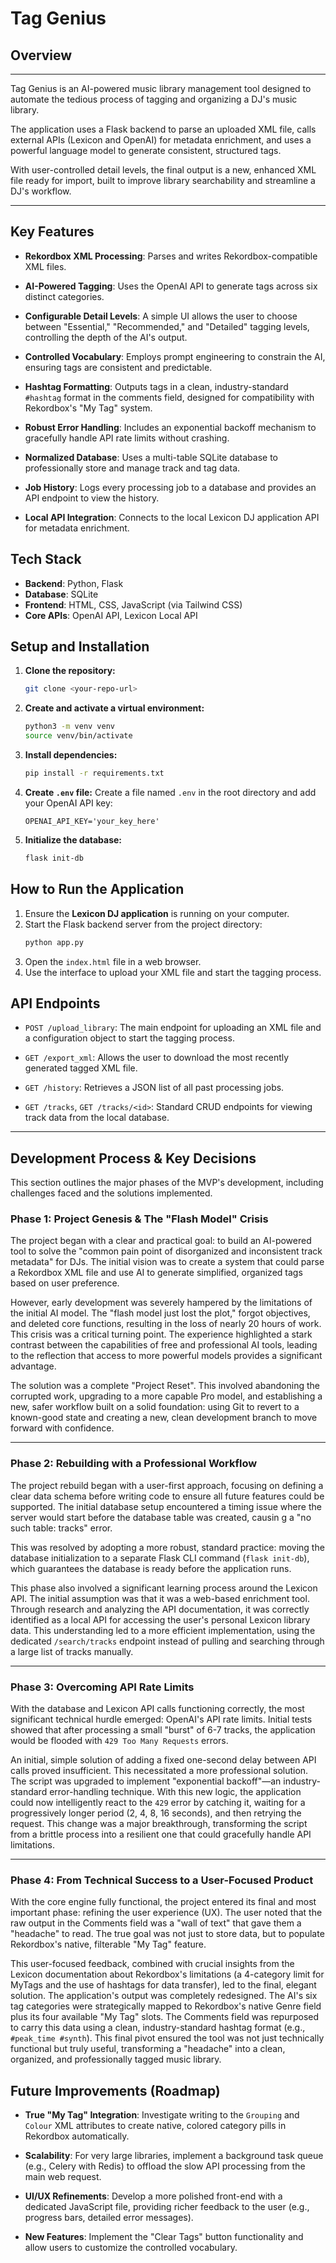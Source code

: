 # Tag Genius

## Overview


***

Tag Genius is an AI-powered music library management tool designed to automate the tedious process of tagging and organizing a DJ's music library. 

The application uses a Flask backend to parse an uploaded XML file, calls external APIs (Lexicon and OpenAI) for metadata enrichment, and uses a powerful language model to generate consistent, structured tags. 

With user-controlled detail levels, the final output is a new, enhanced XML file ready for import, built to improve library searchability and streamline a DJ's workflow.

***
## Key Features

* **Rekordbox XML Processing**: Parses and writes Rekordbox-compatible XML files.


* **AI-Powered Tagging**: Uses the OpenAI API to generate tags across six distinct categories.


* **Configurable Detail Levels**: A simple UI allows the user to choose between "Essential," "Recommended," and "Detailed" tagging levels, controlling the depth of the AI's output.


* **Controlled Vocabulary**: Employs prompt engineering to constrain the AI, ensuring tags are consistent and predictable.


* **Hashtag Formatting**: Outputs tags in a clean, industry-standard `#hashtag` format in the comments field, designed for compatibility with Rekordbox's "My Tag" system.


* **Robust Error Handling**: Includes an exponential backoff mechanism to gracefully handle API rate limits without crashing.


* **Normalized Database**: Uses a multi-table SQLite database to professionally store and manage track and tag data.


* **Job History**: Logs every processing job to a database and provides an API endpoint to view the history.


* **Local API Integration**: Connects to the local Lexicon DJ application API for metadata enrichment.

## Tech Stack

* **Backend**: Python, Flask
* **Database**: SQLite
* **Frontend**: HTML, CSS, JavaScript (via Tailwind CSS)
* **Core APIs**: OpenAI API, Lexicon Local API

## Setup and Installation

1.  **Clone the repository:**
    ```bash
    git clone <your-repo-url>
    ```
2.  **Create and activate a virtual environment:**
    ```bash
    python3 -m venv venv
    source venv/bin/activate
    ```
3.  **Install dependencies:**
    ```bash
    pip install -r requirements.txt
    ```
4.  **Create `.env` file:** Create a file named `.env` in the root directory and add your OpenAI API key:
    ```
    OPENAI_API_KEY='your_key_here'
    ```
5.  **Initialize the database:**
    ```bash
    flask init-db
    ```

## How to Run the Application

1.  Ensure the **Lexicon DJ application** is running on your computer.
2.  Start the Flask backend server from the project directory:
    ```bash
    python app.py
    ```
3.  Open the `index.html` file in a web browser.
4.  Use the interface to upload your XML file and start the tagging process.

## API Endpoints

* `POST /upload_library`: The main endpoint for uploading an XML file and a configuration object to start the tagging process.


* `GET /export_xml`: Allows the user to download the most recently generated tagged XML file.


* `GET /history`: Retrieves a JSON list of all past processing jobs.


* `GET /tracks`, `GET /tracks/<id>`: Standard CRUD endpoints for viewing track data from the local database.

---

## Development Process & Key Decisions

This section outlines the major phases of the MVP's development, including challenges faced and the solutions implemented.

### Phase 1: Project Genesis & The "Flash Model" Crisis

The project began with a clear and practical goal: to build an AI-powered tool to solve the "common pain point of disorganized and inconsistent track metadata" for DJs. The initial vision was to create a system that could parse a Rekordbox XML file and use AI to generate simplified, organized tags based on user preference.

However, early development was severely hampered by the limitations of the initial AI model. The "flash model just lost the plot," forgot objectives, and deleted core functions, resulting in the loss of nearly 20 hours of work. This crisis was a critical turning point. The experience highlighted a stark contrast between the capabilities of free and professional AI tools, leading to the reflection that access to more powerful models provides a significant advantage. 

The solution was a complete "Project Reset". This involved abandoning the corrupted work, upgrading to a more capable Pro model, and establishing a new, safer workflow built on a solid foundation: using Git to revert to a known-good state and creating a new, clean development branch to move forward with confidence.

---

### Phase 2: Rebuilding with a Professional Workflow

The project rebuild began with a user-first approach, focusing on defining a clear data schema before writing code to ensure all future features could be supported. The initial database setup encountered a timing issue where the server would start before the database table was created, causin  g a "no such table: tracks" error. 

This was resolved by adopting a more robust, standard practice: moving the database initialization to a separate Flask CLI command (`flask init-db`), which guarantees the database is ready before the application runs.

This phase also involved a significant learning process around the Lexicon API. The initial assumption was that it was a web-based enrichment tool. Through research and analyzing the API documentation, it was correctly identified as a local API for accessing the user's personal Lexicon library data. This understanding led to a more efficient implementation, using the dedicated `/search/tracks` endpoint instead of pulling and searching through a large list of tracks manually.

---

### Phase 3: Overcoming API Rate Limits

With the database and Lexicon API calls functioning correctly, the most significant technical hurdle emerged: OpenAI's API rate limits. Initial tests showed that after processing a small "burst" of 6-7 tracks, the application would be flooded with `429 Too Many Requests` errors.

An initial, simple solution of adding a fixed one-second delay between API calls proved insufficient. This necessitated a more professional solution. The script was upgraded to implement "exponential backoff"—an industry-standard error-handling technique. With this new logic, the application could now intelligently react to the `429` error by catching it, waiting for a progressively longer period (2, 4, 8, 16 seconds), and then retrying the request. This change was a major breakthrough, transforming the script from a brittle process into a resilient one that could gracefully handle API limitations.
 
---

### Phase 4: From Technical Success to a User-Focused Product

With the core engine fully functional, the project entered its final and most important phase: refining the user experience (UX). The user noted that the raw output in the Comments field was a "wall of text" that gave them a "headache" to read. The true goal was not just to store data, but to populate Rekordbox's native, filterable "My Tag" feature.

This user-focused feedback, combined with crucial insights from the Lexicon documentation about Rekordbox's limitations (a 4-category limit for MyTags and the use of hashtags for data transfer), led to the final, elegant solution. The application's output was completely redesigned. The AI's six tag categories were strategically mapped to Rekordbox's native Genre field plus its four available "My Tag" slots. The Comments field was repurposed to carry this data using a clean, industry-standard hashtag format (e.g., `#peak_time #synth`). This final pivot ensured the tool was not just technically functional but truly useful, transforming a "headache" into a clean, organized, and professionally tagged music library.

## Future Improvements (Roadmap)

* **True "My Tag" Integration**: Investigate writing to the `Grouping` and `Colour` XML attributes to create native, colored category pills in Rekordbox automatically.


* **Scalability**: For very large libraries, implement a background task queue (e.g., Celery with Redis) to offload the slow API processing from the main web request.


* **UI/UX Refinements**: Develop a more polished front-end with a dedicated JavaScript file, providing richer feedback to the user (e.g., progress bars, detailed error messages).


* **New Features**: Implement the "Clear Tags" button functionality and allow users to customize the controlled vocabulary.